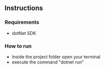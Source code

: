 ## Instructions

### Requirements
- dotNet SDK

### How to run
- Inside the project folder open your terminal
- execute the command "dotnet run"
